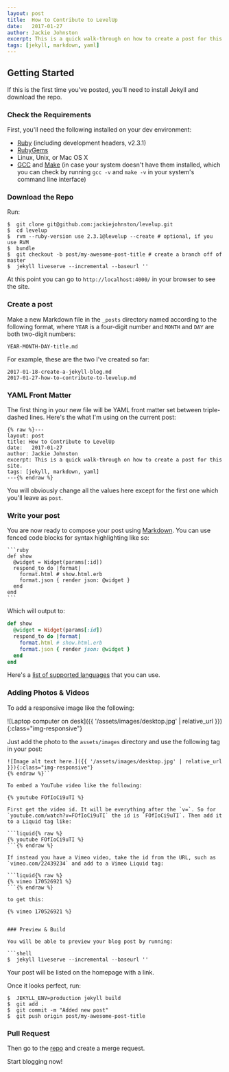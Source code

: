 ```yaml
---
layout: post
title:  How to Contribute to LevelUp
date:   2017-01-27
author: Jackie Johnston
excerpt: This is a quick walk-through on how to create a post for this site.
tags: [jekyll, markdown, yaml]
---
```


## Getting Started
If this is the first time you've posted, you'll need to install Jekyll and download the repo.
 
### Check the Requirements
First, you'll need the following installed on your dev environment:
 - [Ruby](https://www.ruby-lang.org/en/downloads/) (including development headers, v2.3.1)
 - [RubyGems](https://rubygems.org/pages/download)
 - Linux, Unix, or Mac OS X
 - [GCC](https://gcc.gnu.org/install/) and [Make](https://www.gnu.org/software/make/) (in case your system doesn't have them installed, which you can check by running `gcc -v` and `make -v` in your system's command line interface)


### Download the Repo

Run:
```shell
$  git clone git@github.com:jackiejohnston/levelup.git
$  cd levelup
$  rvm --ruby-version use 2.3.1@levelup --create # optional, if you use RVM
$  bundle
$  git checkout -b post/my-awesome-post-title # create a branch off of master
$  jekyll liveserve --incremental --baseurl ''
```

At this point you can go to `http://localhost:4000/` in your browser to see the site.

### Create a post

Make a new Markdown file in the `_posts` directory named according to the following format, where `YEAR` is a four-digit number and `MONTH` and `DAY` are both two-digit numbers:

```
YEAR-MONTH-DAY-title.md
```
 For example, these are the two I've created so far:

```
2017-01-18-create-a-jekyll-blog.md
2017-01-27-how-to-contribute-to-levelup.md
```

### YAML Front Matter

The first thing in your new file will be YAML front matter set between triple-dashed lines. Here's the what I'm using on the current post:

```
{% raw %}---
layout: post
title: How to Contribute to LevelUp
date:   2017-01-27
author: Jackie Johnston
excerpt: This is a quick walk-through on how to create a post for this site.
tags: [jekyll, markdown, yaml]
---{% endraw %}
```
You will obviously change all the values here except for the first one which you'll leave as `post`.

### Write your post

You are now ready to compose your post using [Markdown](https://guides.github.com/features/mastering-markdown/). You can use fenced code blocks for syntax highlighting like so:


    ```ruby
    def show
      @widget = Widget(params[:id])
      respond_to do |format|
        format.html # show.html.erb
        format.json { render json: @widget }
      end
    end
    ```

Which will output to:

```ruby
def show
  @widget = Widget(params[:id])
  respond_to do |format|
    format.html # show.html.erb
    format.json { render json: @widget }
  end
end
``` 

Here's a [list of supported languages](https://github.com/jneen/rouge/wiki/List-of-supported-languages-and-lexers) that you can use.

### Adding Photos & Videos

To add a responsive image like the following:

![Laptop computer on desk]({{ '/assets/images/desktop.jpg' | relative_url }}){:class="img-responsive"}

Just add the photo to the `assets/images` directory and use the following tag in your post:

```markdown{% raw %}
![Image alt text here.]({{ '/assets/images/desktop.jpg' | relative_url }}){:class="img-responsive"}
{% endraw %}```

To embed a YouTube video like the following:

{% youtube FOfIoCi9uTI %}

First get the video id. It will be everything after the `v=`. So for `youtube.com/watch?v=FOfIoCi9uTI` the id is `FOfIoCi9uTI`. Then add it to a Liquid tag like:

```liquid{% raw %}
{% youtube FOfIoCi9uTI %}
```{% endraw %}

If instead you have a Vimeo video, take the id from the URL, such as `vimeo.com/22439234` and add to a Vimeo Liquid tag:

```liquid{% raw %}
{% vimeo 170526921 %}
```{% endraw %}

to get this:

{% vimeo 170526921 %}


### Preview & Build

You will be able to preview your blog post by running:

```shell
$  jekyll liveserve --incremental --baseurl ''
```

Your post will be listed on the homepage with a link.

Once it looks perfect, run:

```shell
$  JEKYLL_ENV=production jekyll build
$  git add .
$  git commit -m "Added new post"
$  git push origin post/my-awesome-post-title
```

### Pull Request

Then go to the [repo](https://github.com/jackiejohnston/levelup) and create a merge request.

Start blogging now!

